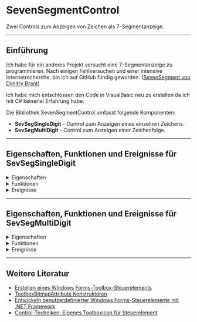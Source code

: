 # SevenSegmentControl

Zwei Controls zum Anzeigen von Zeichen als 7-Segmentanzeige.

---

## Einführung

Ich habe für ein anderes Projekt versucht eine 7-Segmentanzeige zu programmieren.
Nach einigen Fehlversuchen und einer intensive Internetrecherche, bin ich auf GitHub fündig geworden.
([SevenSegment von Dimitry Brant](https://github.com/dbrant/SevenSegment))

Ich habe mich entschlossen den Code in VisualBasic neu zu erstellen da ich mit C# keinerlei Erfahrung habe. 

Die Bibliothek SevenSegmentControl umfasst folgende Komponenten:

- **SevSegSingleDigit** - Control zum Anzeigen eines einzelnen Zeichens.
- **SevSegMultiDigit** - Control zum Anzeigen einer Zeichenfolge.

---

## Eigenschaften, Funktionen und Ereignisse für SevSegSingleDigit

<details>
<summary>Eigenschaften</summary>

- **InactiveColor** - Legt die Farbe inaktiver Segmente fest oder gibt diese zurück.
- **SegmentWidth** - Legt die Breite der LED-Segmente fest oder gibt diese zurück.
- **ItalicFactor** - Scherkoeffizient für die Kursivschrift der Anzeige.
- **DigitValue** - Legt das anzuzeigende Zeichen fest oder gibt dieses zurück.
  (Unterstützte Zeichen sind Ziffern und die meisten Buchstaben.)
- **CustomBitPattern** - Legt ein benutzerdefiniertes Bitmuster fest, das in den sieben Segmenten angezeigt werden soll.
  (Dies ist ein ganzzahliger Wert, bei dem die Bits 0 bis 6 den jeweiligen LED-Segmenten entsprechen.)
- **ShowDecimalPoint** - Gibt an, ob die Dezimalpunkt-LED aktiv ist.
- **DecimalPointActive** - Gibt an, ob die Dezimalpunkt-LED aktiv ist.
- **ShowColon** - Gibt an, ob die Doppelpunkt-LEDs angezeigt werden.
- **ColonActive** - Gibt an, ob die Doppelpunkt-LEDs aktiv sind.
- **BackColor** - Legt die Hintergrundfarbe des Controls fest oder gibt diese zurück.
- **ForeColor** - Legt die Vordergrundfarbe der Segmente des Controls fest oder gibt diese zurück.

</details>

<details> 
<summary>Funktionen</summary>

</details>

<details> 
<summary>Ereignisse</summary>

</details>

---

## Eigenschaften, Funktionen und Ereignisse für SevSegMultiDigit

<details>
<summary>Eigenschaften</summary>

- **InactiveColor** - Legt die Farbe inaktiver Segmente fest oder gibt diese zurück.
- **SegmentWidth** - Legt die Breite der LED-Segmente fest oder gibt diese zurück.
- **ItalicFactor** - Scherkoeffizient für die Kursivschrift der Anzeige.
- **ShowDecimalPoint** - Gibt an, ob die Dezimalpunkt-LED angezeigt wird.
- **DigitCount** - Anzahl der Digits in diesem Control.
- **DigitPadding** - Auffüllung, die für jedes Digit im Control gilt.
    (Passen Sie diese Zahlen an, um das perfekte Erscheinungsbild für das Control Ihrer Größe zu erhalten.)
- **Value** - Der auf dem Control anzuzeigende Wert. 
    (Kann Zahlen, bestimmte Buchstaben und Dezimalpunkte enthalten.)
- **BackColor** - Legt die Hintergrundfarbe des Controls fest oder gibt diese zurück.
- **ForeColor** - Legt die Vordergrundfarbe der Segmente des Controls fest oder gibt diese zurück.

</details>

<details> 
<summary>Funktionen</summary>

</details>

<details> 
<summary>Ereignisse</summary>

</details>

---

## Weitere Literatur

- [Erstellen eines Windows Forms-Toolbox-Steuerelements](https://docs.microsoft.com/de-de/visualstudio/extensibility/creating-a-windows-forms-toolbox-control?view=vs-2022)
- [ToolboxBitmapAttribute Konstruktoren](https://learn.microsoft.com/de-de/dotnet/api/system.drawing.toolboxbitmapattribute.-ctor?view=dotnet-plat-ext-7.0#system-drawing-toolboxbitmapattribute-ctor(system-type-system-string))
- [Entwickeln benutzerdefinierter Windows Forms-Steuerelemente mit .NET Framework](https://learn.microsoft.com/de-de/dotnet/desktop/winforms/controls/developing-custom-windows-forms-controls?view=netframeworkdesktop-4.8)
- [Control-Techniken: Eigenes Toolboxicon für Steuerelement](https://www.vb-paradise.de/index.php/Thread/123746-Control-Techniken-Eigenes-Toolboxicon-f%C3%BCr-Steuerelement/)

